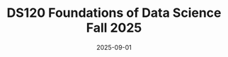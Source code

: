 ---
title: DS120 Foundations of Data Science Fall 2025
summary: 
date: 2025-09-01
type: docs
math: false
tags:
  - DS120
featured: True
---